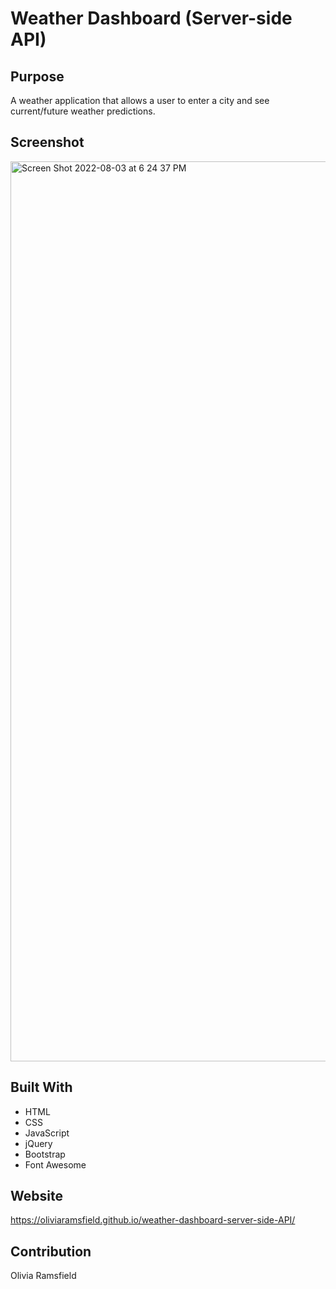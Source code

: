 # Weather Dashboard (Server-side API)

## Purpose

A weather application that allows a user to enter a city and see current/future weather predictions.

## Screenshot

<img width="1440" alt="Screen Shot 2022-08-03 at 6 24 37 PM" src="https://user-images.githubusercontent.com/105067386/182729380-b62ce288-fe3b-41b5-bdae-ac990d2a7bd5.png">

## Built With

- HTML
- CSS
- JavaScript
- jQuery
- Bootstrap
- Font Awesome

## Website

https://oliviaramsfield.github.io/weather-dashboard-server-side-API/

## Contribution

Olivia Ramsfield
